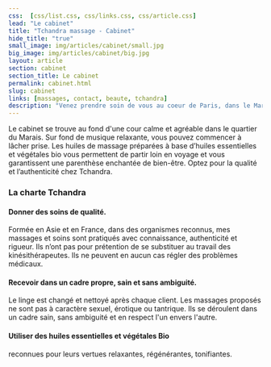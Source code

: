 ```yaml
---
css:  [css/list.css, css/links.css, css/article.css]
lead: "Le cabinet"
title: "Tchandra massage - Cabinet"
hide_title: "true"
small_image: img/articles/cabinet/small.jpg
big_image: img/articles/cabinet/big.jpg
layout: article
section: cabinet
section_title: Le cabinet
permalink: cabinet.html
slug: cabinet
links: [massages, contact, beaute, tchandra]
description: "Venez prendre soin de vous au coeur de Paris, dans le Marais."
---
```

Le cabinet se trouve au fond d'une cour calme et agréable dans le quartier du Marais.
Sur fond de musique relaxante, vous
pouvez commencer à lâcher prise.
Les huiles de massage préparées à base
d’huiles essentielles et végétales bio vous permettent
de partir loin en voyage et vous
garantissent une parenthèse enchantée
de bien-être.
Optez pour la qualité et l’authenticité chez
Tchandra.

<h3>La charte Tchandra</h3>

<h4>Donner des soins de qualité.</h4>
Formée en Asie et en France, dans des organismes
reconnus, mes massages et soins sont pratiqués avec
connaissance, authenticité et rigueur.
Ils n’ont pas pour prétention de se substituer au travail
des kinésithérapeutes. Ils ne peuvent en aucun cas régler
des problèmes médicaux.

<h4>Recevoir dans un cadre propre, sain et sans ambiguité.</h4>
Le linge est changé et nettoyé après chaque client.
Les massages proposés ne sont pas à caractère sexuel, érotique ou tantrique. 
Ils se déroulent dans un cadre sain, sans ambiguité et
en respect l'un envers l'autre.

<h4>Utiliser des huiles essentielles et végétales Bio</h4>
reconnues pour leurs vertues relaxantes, régénérantes,
tonifiantes.
